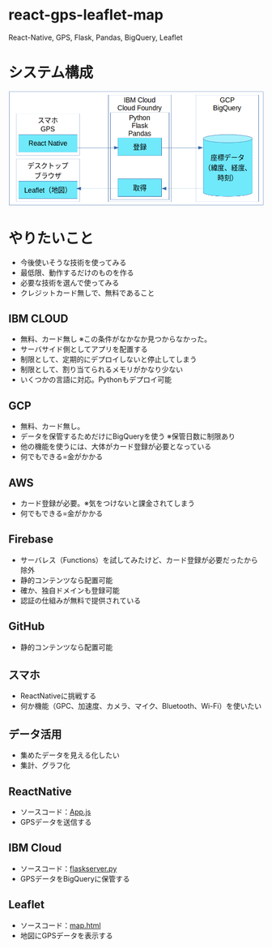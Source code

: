 # react-gps-leaflet-map
React-Native, GPS, Flask, Pandas, BigQuery, Leaflet

# システム構成
![システム構成](system.png)

# やりたいこと
* 今後使いそうな技術を使ってみる  
* 最低限、動作するだけのものを作る  
* 必要な技術を選んで使ってみる  
* クレジットカード無しで、無料であること  

## IBM CLOUD
* 無料、カード無し  ※この条件がなかなか見つからなかった。  
* サーバサイド側としてアプリを配置する  
* 制限として、定期的にデプロイしないと停止してしまう  
* 制限として、割り当てられるメモリがかなり少ない  
* いくつかの言語に対応。Pythonもデプロイ可能  

## GCP
* 無料、カード無し。  
* データを保管するためだけにBigQueryを使う  ※保管日数に制限あり  
* 他の機能を使うには、大体がカード登録が必要となっている  
* 何でもできる=金がかかる  

## AWS
* カード登録が必要。※気をつけないと課金されてしまう  
* 何でもできる=金がかかる  

## Firebase
* サーバレス（Functions）を試してみたけど、カード登録が必要だったから除外  
* 静的コンテンツなら配置可能  
* 確か、独自ドメインも登録可能  
* 認証の仕組みが無料で提供されている  

## GitHub
* 静的コンテンツなら配置可能  

## スマホ
* ReactNativeに挑戦する  
* 何か機能（GPC、加速度、カメラ、マイク、Bluetooth、Wi-Fi）を使いたい  

## データ活用
* 集めたデータを見える化したい  
* 集計、グラフ化  

## ReactNative
* ソースコード：[App.js](App.js)  
* GPSデータを送信する  

## IBM Cloud
* ソースコード：[flaskserver.py](flaskserver.py)  
* GPSデータをBigQueryに保管する  

## Leaflet
* ソースコード：[map.html](map.html)  
* 地図にGPSデータを表示する  
